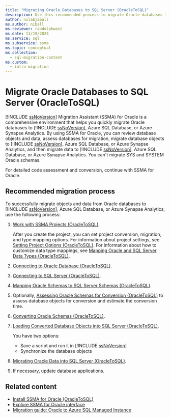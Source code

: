 ```yaml
---
title: "Migrating Oracle Databases to SQL Server (OracleToSQL)"
description: Use this recommended process to migrate Oracle databases to SQL Server or Azure SQL Database using SQL Server Migration Assistant (SSMA).
author: nilabjaball
ms.author: niball
ms.reviewer: randolphwest
ms.date: 11/19/2024
ms.service: sql
ms.subservice: ssma
ms.topic: conceptual
ms.collection:
  - sql-migration-content
ms.custom:
  - intro-migration
---
```

# Migrate Oracle Databases to SQL Server (OracleToSQL)

[!INCLUDE [ssNoVersion](../../includes/ssnoversion-md.md)] Migration Assistant (SSMA) for Oracle is a comprehensive environment that helps you quickly migrate Oracle databases to [!INCLUDE [ssNoVersion](../../includes/ssnoversion-md.md)], Azure SQL Database, or Azure Synapse Analytics. By using SSMA for Oracle, you can review database objects and data, assess databases for migration, migrate database objects to [!INCLUDE [ssNoVersion](../../includes/ssnoversion-md.md)], Azure SQL Database, or Azure Synapse Analytics, and then migrate data to [!INCLUDE [ssNoVersion](../../includes/ssnoversion-md.md)], Azure SQL Database, or Azure Synapse Analytics. You can't migrate SYS and SYSTEM Oracle schemas.

For detailed code assessment and conversion, continue with SSMA for Oracle.

## Recommended migration process

To successfully migrate objects and data from Oracle databases to [!INCLUDE [ssNoVersion](../../includes/ssnoversion-md.md)], Azure SQL Database, or Azure Synapse Analytics, use the following process:

1. [Work with SSMA Projects (OracleToSQL)](working-with-ssma-projects-oracletosql.md).

   After you create the project, you can set project conversion, migration, and type mapping options. For information about project settings, see [Setting Project Options (OracleToSQL)](setting-project-options-oracletosql.md). For information about how to customize data type mappings, see [Mapping Oracle and SQL Server Data Types (OracleToSQL)](mapping-oracle-and-sql-server-data-types-oracletosql.md).

1. [Connecting to Oracle Database (OracleToSQL)](connecting-to-oracle-database-oracletosql.md).

1. [Connecting to SQL Server (OracleToSQL)](connecting-to-sql-server-oracletosql.md).

1. [Mapping Oracle Schemas to SQL Server Schemas (OracleToSQL)](mapping-oracle-schemas-to-sql-server-schemas-oracletosql.md).

1. Optionally, [Assessing Oracle Schemas for Conversion (OracleToSQL)](assessing-oracle-schemas-for-conversion-oracletosql.md) to assess database objects for conversion and estimate the conversion time.

1. [Converting Oracle Schemas (OracleToSQL)](converting-oracle-schemas-oracletosql.md).

1. [Loading Converted Database Objects into SQL Server (OracleToSQL)](loading-converted-database-objects-into-sql-server-oracletosql.md).

   You have two options:

   - Save a script and run it in [!INCLUDE [ssNoVersion](../../includes/ssnoversion-md.md)]
   - Synchronize the database objects

1. [Migrating Oracle Data into SQL Server (OracleToSQL)](migrating-oracle-data-into-sql-server-oracletosql.md).

1. If necessary, update database applications.

## Related content

- [Install SSMA for Oracle (OracleToSQL)](installing-ssma-for-oracle-oracletosql.md)
- [Explore SSMA for Oracle interface](getting-started-with-ssma-for-oracle-oracletosql.md)
- [Migration guide: Oracle to Azure SQL Managed Instance](/azure/azure-sql/migration-guides/managed-instance/oracle-to-managed-instance-guide)
